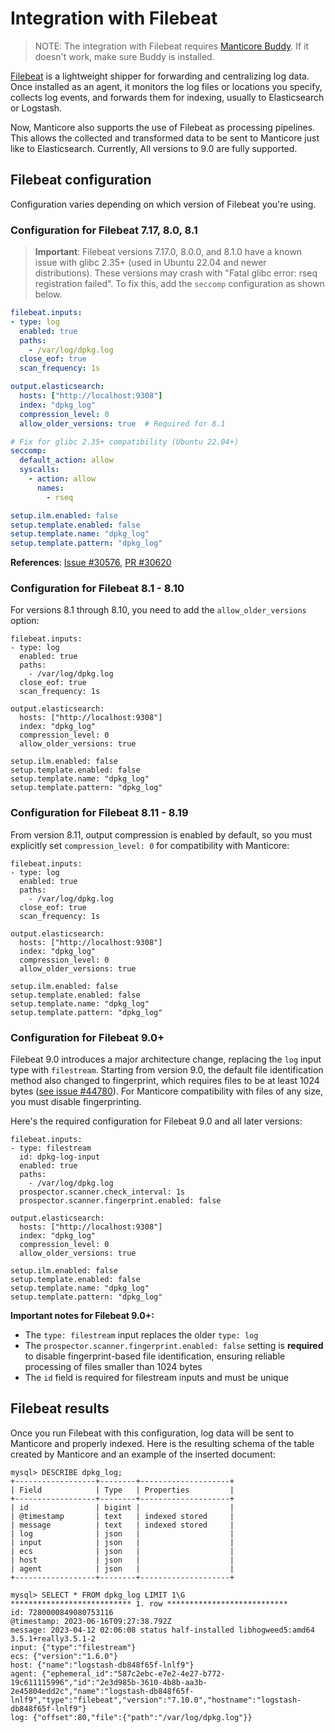 # Integration with Filebeat

> NOTE: The integration with Filebeat requires [Manticore Buddy](../Installation/Manticore_Buddy.md). If it doesn't work, make sure Buddy is installed.

[Filebeat](https://www.elastic.co/beats/filebeat) is a lightweight shipper for forwarding and centralizing log data. Once installed as an agent, it monitors the log files or locations you specify, collects log events, and forwards them for indexing, usually to Elasticsearch or Logstash.

Now, Manticore also supports the use of Filebeat as processing pipelines. This allows the collected and transformed data to be sent to Manticore just like to Elasticsearch. Currently, All versions to 9.0 are fully supported.

## Filebeat configuration

Configuration varies depending on which version of Filebeat you're using.

### Configuration for Filebeat 7.17, 8.0, 8.1

> **Important**: Filebeat versions 7.17.0, 8.0.0, and 8.1.0 have a known issue with glibc 2.35+ (used in Ubuntu 22.04 and newer distributions). These versions may crash with "Fatal glibc error: rseq registration failed". To fix this, add the `seccomp` configuration as shown below.

```yaml
filebeat.inputs:
- type: log
  enabled: true
  paths:
    - /var/log/dpkg.log
  close_eof: true
  scan_frequency: 1s

output.elasticsearch:
  hosts: ["http://localhost:9308"]
  index: "dpkg_log"
  compression_level: 0
  allow_older_versions: true  # Required for 8.1

# Fix for glibc 2.35+ compatibility (Ubuntu 22.04+)
seccomp:
  default_action: allow
  syscalls:
    - action: allow
      names:
        - rseq

setup.ilm.enabled: false
setup.template.enabled: false
setup.template.name: "dpkg_log"
setup.template.pattern: "dpkg_log"
```

**References**: [Issue #30576](https://github.com/elastic/beats/issues/30576), [PR #30620](https://github.com/elastic/beats/pull/30620)


### Configuration for Filebeat 8.1 - 8.10

For versions 8.1 through 8.10, you need to add the `allow_older_versions` option:

```
filebeat.inputs:
- type: log
  enabled: true
  paths:
    - /var/log/dpkg.log
  close_eof: true
  scan_frequency: 1s

output.elasticsearch:
  hosts: ["http://localhost:9308"]
  index: "dpkg_log"
  compression_level: 0
  allow_older_versions: true

setup.ilm.enabled: false
setup.template.enabled: false
setup.template.name: "dpkg_log"
setup.template.pattern: "dpkg_log"
```

### Configuration for Filebeat 8.11 - 8.19

From version 8.11, output compression is enabled by default, so you must explicitly set `compression_level: 0` for compatibility with Manticore:

```
filebeat.inputs:
- type: log
  enabled: true
  paths:
    - /var/log/dpkg.log
  close_eof: true
  scan_frequency: 1s

output.elasticsearch:
  hosts: ["http://localhost:9308"]
  index: "dpkg_log"
  compression_level: 0
  allow_older_versions: true

setup.ilm.enabled: false
setup.template.enabled: false
setup.template.name: "dpkg_log"
setup.template.pattern: "dpkg_log"
```

### Configuration for Filebeat 9.0+

Filebeat 9.0 introduces a major architecture change, replacing the `log` input type with `filestream`. Starting from version 9.0, the default file identification method also changed to fingerprint, which requires files to be at least 1024 bytes ([see issue #44780](https://github.com/elastic/beats/issues/44780)). For Manticore compatibility with files of any size, you must disable fingerprinting.

Here's the required configuration for Filebeat 9.0 and all later versions:

```
filebeat.inputs:
- type: filestream
  id: dpkg-log-input
  enabled: true
  paths:
    - /var/log/dpkg.log
  prospector.scanner.check_interval: 1s
  prospector.scanner.fingerprint.enabled: false

output.elasticsearch:
  hosts: ["http://localhost:9308"]
  index: "dpkg_log"
  compression_level: 0
  allow_older_versions: true

setup.ilm.enabled: false
setup.template.enabled: false
setup.template.name: "dpkg_log"
setup.template.pattern: "dpkg_log"
```

**Important notes for Filebeat 9.0+:**
- The `type: filestream` input replaces the older `type: log`
- The `prospector.scanner.fingerprint.enabled: false` setting is **required** to disable fingerprint-based file identification, ensuring reliable processing of files smaller than 1024 bytes
- The `id` field is required for filestream inputs and must be unique

## Filebeat results

Once you run Filebeat with this configuration, log data will be sent to Manticore and properly indexed. Here is the resulting schema of the table created by Manticore and an example of the inserted document:

```
mysql> DESCRIBE dpkg_log;
+------------------+--------+--------------------+
| Field            | Type   | Properties         |
+------------------+--------+--------------------+
| id               | bigint |                    |
| @timestamp       | text   | indexed stored     |
| message          | text   | indexed stored     |
| log              | json   |                    |
| input            | json   |                    |
| ecs              | json   |                    |
| host             | json   |                    |
| agent            | json   |                    |
+------------------+--------+--------------------+
```

```
mysql> SELECT * FROM dpkg_log LIMIT 1\G
*************************** 1. row ***************************
id: 7280000849080753116
@timestamp: 2023-06-16T09:27:38.792Z
message: 2023-04-12 02:06:08 status half-installed libhogweed5:amd64 3.5.1+really3.5.1-2
input: {"type":"filestream"}
ecs: {"version":"1.6.0"}
host: {"name":"logstash-db848f65f-lnlf9"}
agent: {"ephemeral_id":"587c2ebc-e7e2-4e27-b772-19c611115996","id":"2e3d985b-3610-4b8b-aa3b-2e45804edd2c","name":"logstash-db848f65f-lnlf9","type":"filebeat","version":"7.10.0","hostname":"logstash-db848f65f-lnlf9"}
log: {"offset":80,"file":{"path":"/var/log/dpkg.log"}}
```

